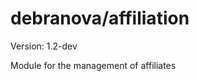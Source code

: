 debranova/affiliation
=====================

Version: 1.2-dev

Module for the management of affiliates